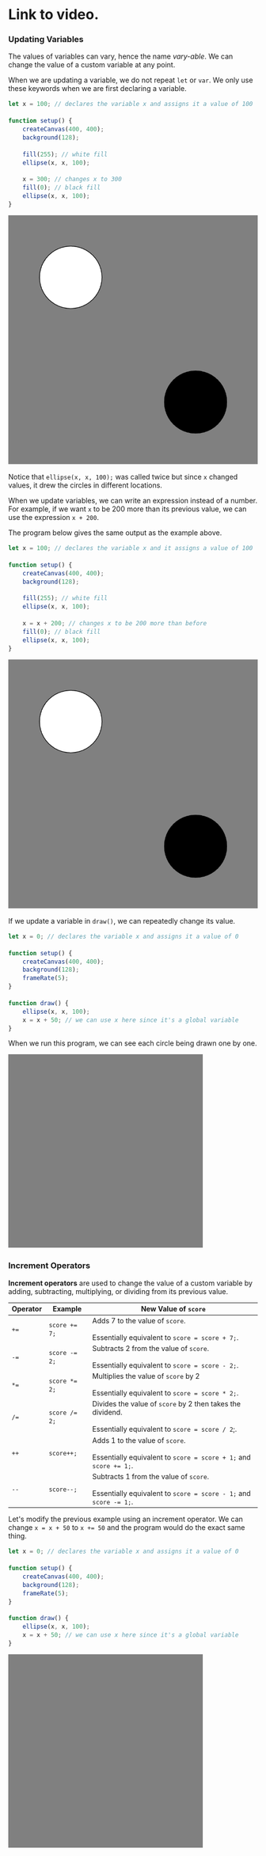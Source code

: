 # Link to video.

### Updating Variables

The values of variables can vary, hence the name *vary-able*. We can change the value of a custom variable at any point.

When we are updating a variable, we do not repeat `let` or `var`. We only use these keywords when we are first declaring a variable.

```javascript
let x = 100; // declares the variable x and assigns it a value of 100

function setup() {
    createCanvas(400, 400);
    background(128);

    fill(255); // white fill
    ellipse(x, x, 100); 

    x = 300; // changes x to 300
    fill(0); // black fill
    ellipse(x, x, 100); 
}
```

![](../../Images/circles_1_.png)

Notice that `ellipse(x, x, 100);` was called twice but since `x` changed values, it drew the circles in different locations.

When we update variables, we can write an expression instead of a number. For example, if we want `x` to be 200 more than its previous value, we can use the expression `x + 200`.

The program below gives the same output as the example above.

```javascript
let x = 100; // declares the variable x and it assigns a value of 100

function setup() {
    createCanvas(400, 400);
    background(128);

    fill(255); // white fill
    ellipse(x, x, 100); 

    x = x + 200; // changes x to be 200 more than before
    fill(0); // black fill
    ellipse(x, x, 100); 
}
```

![](../../Images/circles_1_.png)

If we update a variable in `draw()`, we can repeatedly change its value.

```javascript
let x = 0; // declares the variable x and assigns it a value of 0

function setup() {
    createCanvas(400, 400);
    background(128);
    frameRate(5);
}

function draw() {
    ellipse(x, x, 100); 
    x = x + 50; // we can use x here since it's a global variable
}
```

When we run this program, we can see each circle being drawn one by one.

![](../../Images/circles_1.gif)


### Increment Operators

**Increment operators** are used to change the value of a custom variable by adding, subtracting, multiplying, or dividing from its previous value.

| Operator | Example | New Value of `score`|
| -- | -- | -- |
| `+=` | `score += 7;` | Adds 7 to the value of `score`.<br><br/>Essentially equivalent to `score = score + 7;`. |
| `-=` | `score -= 2;` | Subtracts 2 from the value of `score`.<br><br/>Essentially equivalent to `score = score - 2;`. |
| `*=` | `score *= 2;` | Multiplies the value of `score` by 2<br><br/> Essentially equivalent to `score = score * 2;`. |
| `/=` | `score /= 2;` | Divides the value of `score` by 2 then takes the dividend.<br><br/>Essentially equivalent to `score = score / 2`;. |
| `++` | `score++;` | Adds 1 to the value of `score`.<br><br/>Essentially equivalent to `score = score + 1;` and `score += 1;`. |
| `--` | `score--;` | Subtracts 1 from the value of `score`.<br><br/>Essentially equivalent to `score = score - 1;` and `score -= 1;`. |

Let's modify the previous example using an increment operator. We can change `x = x + 50` to `x += 50` and the program would do the exact same thing. 

```javascript
let x = 0; // declares the variable x and assigns it a value of 0

function setup() {
    createCanvas(400, 400);
    background(128);
    frameRate(5);
}

function draw() {
    ellipse(x, x, 100); 
    x = x + 50; // we can use x here since it's a global variable
}
```

![](../../Images/circles_1.gif)
